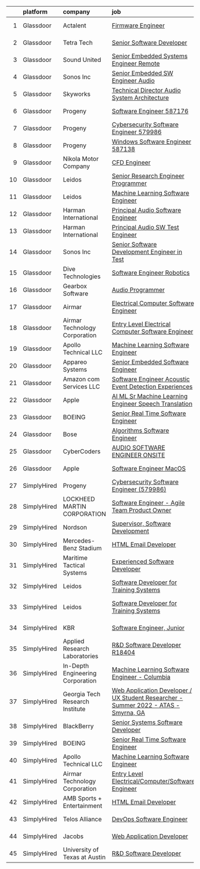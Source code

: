 

|    | platform    | company                          | job                                                                                                                                                                                                                                                                                                                                                                                                                                                                                                                                                                                                                                                                                                                                                                                                                                                                                                                                                                                                                                                                                                                                                                                                                                                                                                                                                                                     | update_time   | location                 |
|---:|:------------|:---------------------------------|:----------------------------------------------------------------------------------------------------------------------------------------------------------------------------------------------------------------------------------------------------------------------------------------------------------------------------------------------------------------------------------------------------------------------------------------------------------------------------------------------------------------------------------------------------------------------------------------------------------------------------------------------------------------------------------------------------------------------------------------------------------------------------------------------------------------------------------------------------------------------------------------------------------------------------------------------------------------------------------------------------------------------------------------------------------------------------------------------------------------------------------------------------------------------------------------------------------------------------------------------------------------------------------------------------------------------------------------------------------------------------------------|:--------------|:-------------------------|
|  1 | Glassdoor   | Actalent                         | [Firmware Engineer](https://www.glassdoor.com/partner/jobListing.htm?pos=105&ao=1110586&s=58&guid=00000181473ebca39b4718ef1b07e6ef&src=GD_JOB_AD&t=SR&vt=w&ea=1&cs=1_65c05ac4&cb=1654757703118&jobListingId=1007896027269&cpc=2CAED5C921A5F994&jrtk=3-0-1g53jtf6gr17u801-1g53jtf6sr0l7801-312b33c17a284643--6NYlbfkN0ChYVx_I3yfZ_JDY3EFoivtqvi_stwnZ_kRt8Dowt_l_d1ydueao4NE-oUleRJ4yhhDF1RzEHtEijTz9et0B7deS8e1huPYQrdo0DO5jJHNbehW7fRGbL4CL7b9N2KJQoqBNL2jyD2PG_jy2Iy50cGNv-78P-1glNcGixlRjUevFWHn_0pYs9ay6JNwvfYfpJ7FoZ0Thcy-ppZwGAWTNjchtK0LiLHJRZEixNy_x4WJcWs9XEwqRihZJRy7xxCTV5OBzTBKQGhH8VcFSRmY4HAiAKZjSkICSUGG_BMCPRlciRGo8_3qmNo15W_cLq_YtWPfGuPOjdHtN14e8cdfNpsBwsztiAOaIGt7OWqbwhLhvlN3Sz0Q9Bu1ty6ZDFM6_d9OF8U2oVljyyeRfggVRedaG1EkoysUIxmxL_lAL_55jHxf7hofLdW_Q_pwMYS7S-2ye2BVZje8Nep5ekiW30Kf48Fc_wWeBwrCDEeUW8d86R0xWi72NFnCeC5cp27A__2Z7oOXyBKTafts9qE1PBM0OASLOeReS8BG1r044IRlVV2TikxMDBOCsYcHfSjD6HtXUYYJvTO04cKG5bIDUpIpa25ufaLATDF4vrF_VkghXplpRYZIqaDdEWFJi8U3E93b2qO13tZ5jmhHQOpFtOmAhE8aWy-7-pCkQlUq3lG5p8BnAVY1utWX_b1QYH2U-7WQX6LVOx5cUdAaHgOYnCz--Uk6ZA0G1PkCqb2RGgCsXeO7hrVEPT4atWvvSLs5ztQlGb-WtS-DHs_svyWGZNJCyfD4SsFwN1p0xepEDOLP25Fy6aS9tOjkfJGTORaMauTlPnSFCw2s2eBG0XqLVBijJjT9wN-7DqBg5vqoEHthFrrpzM9AJNIdVvZQGzlkmMh8_jd6ACG6BrmN3yxWfnuT8KPWoLrQIQwvSB03bGbJMr0g_NpkTVW8mkJPqxXuaJBNGgXnTqDRjHudn1DBHp3nRn5SVAz2tGI%3D)                              | 13d           | Torrance, CA             |
|  2 | Glassdoor   | Tetra Tech                       | [Senior Software Developer](https://www.glassdoor.com/partner/jobListing.htm?pos=117&ao=1136043&s=58&guid=00000181473ebca39b4718ef1b07e6ef&src=GD_JOB_AD&t=SR&vt=w&cs=1_516174cc&cb=1654757703119&jobListingId=1007899282589&jrtk=3-0-1g53jtf6gr17u801-1g53jtf6sr0l7801-d0f731d1d4f5a642-)                                                                                                                                                                                                                                                                                                                                                                                                                                                                                                                                                                                                                                                                                                                                                                                                                                                                                                                                                                                                                                                                                              | 12d           | Newport Beach, CA        |
|  3 | Glassdoor   | Sound United                     | [Senior Embedded Systems Engineer  Remote ](https://www.glassdoor.com/partner/jobListing.htm?pos=119&ao=1136043&s=58&guid=00000181473ebca39b4718ef1b07e6ef&src=GD_JOB_AD&t=SR&vt=w&ea=1&cs=1_91c8dc29&cb=1654757703121&jobListingId=1007910351601&jrtk=3-0-1g53jtf6gr17u801-1g53jtf6sr0l7801-703bd9df35fec398-)                                                                                                                                                                                                                                                                                                                                                                                                                                                                                                                                                                                                                                                                                                                                                                                                                                                                                                                                                                                                                                                                         | 7d            | Carlsbad, CA             |
|  4 | Glassdoor   | Sonos  Inc                       | [Senior Embedded SW Engineer   Audio](https://www.glassdoor.com/partner/jobListing.htm?pos=122&ao=1136043&s=58&guid=00000181473ebca39b4718ef1b07e6ef&src=GD_JOB_AD&t=SR&vt=w&cs=1_27b2065b&cb=1654757703122&jobListingId=1007910425784&jrtk=3-0-1g53jtf6gr17u801-1g53jtf6sr0l7801-8b6a871da330d9e3-)                                                                                                                                                                                                                                                                                                                                                                                                                                                                                                                                                                                                                                                                                                                                                                                                                                                                                                                                                                                                                                                                                    | 7d            | Boston, MA               |
|  5 | Glassdoor   | Skyworks                         | [Technical Director  Audio System Architecture](https://www.glassdoor.com/partner/jobListing.htm?pos=126&ao=1136043&s=58&guid=00000181473ebca39b4718ef1b07e6ef&src=GD_JOB_AD&t=SR&vt=w&cs=1_8daf95f6&cb=1654757703122&jobListingId=1007905812586&jrtk=3-0-1g53jtf6gr17u801-1g53jtf6sr0l7801-1322592d2ccf622c-)                                                                                                                                                                                                                                                                                                                                                                                                                                                                                                                                                                                                                                                                                                                                                                                                                                                                                                                                                                                                                                                                          | 8d            | San Jose, CA             |
|  6 | Glassdoor   | Progeny                          | [Software Engineer  587176 ](https://www.glassdoor.com/partner/jobListing.htm?pos=114&ao=1136043&s=58&guid=00000181473ebca39b4718ef1b07e6ef&src=GD_JOB_AD&t=SR&vt=w&cs=1_d89fd8db&cb=1654757703119&jobListingId=1007906574669&jrtk=3-0-1g53jtf6gr17u801-1g53jtf6sr0l7801-493eea54675015f4-)                                                                                                                                                                                                                                                                                                                                                                                                                                                                                                                                                                                                                                                                                                                                                                                                                                                                                                                                                                                                                                                                                             | 8d            | Manassas, VA             |
|  7 | Glassdoor   | Progeny                          | [Cybersecurity Software Engineer  579986 ](https://www.glassdoor.com/partner/jobListing.htm?pos=112&ao=1136043&s=58&guid=00000181473ebca39b4718ef1b07e6ef&src=GD_JOB_AD&t=SR&vt=w&cs=1_e29dc381&cb=1654757703119&jobListingId=1007900367606&jrtk=3-0-1g53jtf6gr17u801-1g53jtf6sr0l7801-93394ac868a9b2e9-)                                                                                                                                                                                                                                                                                                                                                                                                                                                                                                                                                                                                                                                                                                                                                                                                                                                                                                                                                                                                                                                                               | 11d           | Manassas, VA             |
|  8 | Glassdoor   | Progeny                          | [Windows Software Engineer  587138 ](https://www.glassdoor.com/partner/jobListing.htm?pos=118&ao=1136043&s=58&guid=00000181473ebca39b4718ef1b07e6ef&src=GD_JOB_AD&t=SR&vt=w&cs=1_3e40c30a&cb=1654757703121&jobListingId=1007905408427&jrtk=3-0-1g53jtf6gr17u801-1g53jtf6sr0l7801-c8d48eb27990f33b-)                                                                                                                                                                                                                                                                                                                                                                                                                                                                                                                                                                                                                                                                                                                                                                                                                                                                                                                                                                                                                                                                                     | 8d            | Canonsburg, PA           |
|  9 | Glassdoor   | Nikola Motor Company             | [CFD Engineer](https://www.glassdoor.com/partner/jobListing.htm?pos=106&ao=1136043&s=58&guid=00000181473ebca39b4718ef1b07e6ef&src=GD_JOB_AD&t=SR&vt=w&cs=1_26975e71&cb=1654757703118&jobListingId=1007921810248&jrtk=3-0-1g53jtf6gr17u801-1g53jtf6sr0l7801-80c194976b1f5c2f-)                                                                                                                                                                                                                                                                                                                                                                                                                                                                                                                                                                                                                                                                                                                                                                                                                                                                                                                                                                                                                                                                                                           | 2d            | Phoenix, AZ              |
| 10 | Glassdoor   | Leidos                           | [Senior Research Engineer Programmer](https://www.glassdoor.com/partner/jobListing.htm?pos=125&ao=1136043&s=58&guid=00000181473ebca39b4718ef1b07e6ef&src=GD_JOB_AD&t=SR&vt=w&cs=1_fe423d56&cb=1654757703122&jobListingId=1007924755397&jrtk=3-0-1g53jtf6gr17u801-1g53jtf6sr0l7801-b01fbffa99757308-)                                                                                                                                                                                                                                                                                                                                                                                                                                                                                                                                                                                                                                                                                                                                                                                                                                                                                                                                                                                                                                                                                    | 1d            | Groton, CT               |
| 11 | Glassdoor   | Leidos                           | [Machine Learning Software Engineer](https://www.glassdoor.com/partner/jobListing.htm?pos=101&ao=1110586&s=58&guid=00000181473ebca39b4718ef1b07e6ef&src=GD_JOB_AD&t=SR&vt=w&cs=1_36929df6&cb=1654757703117&jobListingId=1007910405076&cpc=63E4514951618C5C&jrtk=3-0-1g53jtf6gr17u801-1g53jtf6sr0l7801-77f0e35c8cd9f2be--6NYlbfkN0CZUO70VSdYKA8PR3jfrSh5ljhqJhfDt0PzQCMubt8cRihWbmqO_-CcWTBwQGpXTihLqoYDtXCPGkIJ-gS7K_Dv6YFJn_F9wfKGyw3R8IlnMhV917_oBZusBn2QXYpaiMGmOM2eG7qHxlV9UGmUTCQ81r7OUsnYnfM7UupySvuhhXzoJVeHYyBujP6jqbAHjYP4ypyeM_61ocgDbsV9xkHGx39uEzy_5sCV_Hdx5DRXVoQccBPNqkaHOV4ok8TivEa1T8Ri0N0KG9cWQ5P2FrV3D5CP0w-JoY4T0Y974UQu_bLz6e1TRgyQMFp27lSI95ap0WKu5tqFBZ5rhOkwKgxRiqXO3ofzDXq8n-w2wT_l4PKfT05lLC29W-t25EM2TPNsb3_yuswpm8cjz4BFu3ynkpKy4S_xGMdLMzJulcovsm7LIrB61LflfytQ2TMhY9HeeJ199G-1_g_DSmrRi4d8kdJmREonE6YqnYhwctvdcZlqgC2Ox8QF3KK2E0s-Gkj7U8ZLyEMkvfrLWm81B4qx-gDsv8mWD6awIMgAzCZiATTZMsmpJDSypiysONESjUepQpVZt8ANAJwYA_QoDQMKo3PeTwyBKLKBfKqn85Evlg_aBDUTr3R14dqgvEo05Xw%3D)                                                                                                                                                                                                                                                                                                                                                                                  | 7d            | Arlington, VA            |
| 12 | Glassdoor   | Harman International             | [Principal Audio Software Engineer](https://www.glassdoor.com/partner/jobListing.htm?pos=123&ao=1136043&s=58&guid=00000181473ebca39b4718ef1b07e6ef&src=GD_JOB_AD&t=SR&vt=w&cs=1_5a831e3a&cb=1654757703122&jobListingId=1007921567057&jrtk=3-0-1g53jtf6gr17u801-1g53jtf6sr0l7801-3cbf1b99a149f24e-)                                                                                                                                                                                                                                                                                                                                                                                                                                                                                                                                                                                                                                                                                                                                                                                                                                                                                                                                                                                                                                                                                      | 2d            | Northridge, CA           |
| 13 | Glassdoor   | Harman International             | [Principal Audio SW Test Engineer](https://www.glassdoor.com/partner/jobListing.htm?pos=124&ao=1136043&s=58&guid=00000181473ebca39b4718ef1b07e6ef&src=GD_JOB_AD&t=SR&vt=w&cs=1_f8ab702e&cb=1654757703122&jobListingId=1007921567026&jrtk=3-0-1g53jtf6gr17u801-1g53jtf6sr0l7801-4b2ab033eaa8e874-)                                                                                                                                                                                                                                                                                                                                                                                                                                                                                                                                                                                                                                                                                                                                                                                                                                                                                                                                                                                                                                                                                       | 2d            | Northridge, CA           |
| 14 | Glassdoor   | Sonos  Inc                       | [Senior Software Development Engineer in Test](https://www.glassdoor.com/partner/jobListing.htm?pos=121&ao=1136043&s=58&guid=00000181473ebca39b4718ef1b07e6ef&src=GD_JOB_AD&t=SR&vt=w&cs=1_4d837df2&cb=1654757703121&jobListingId=1007916681800&jrtk=3-0-1g53jtf6gr17u801-1g53jtf6sr0l7801-eac6236916671b54-)                                                                                                                                                                                                                                                                                                                                                                                                                                                                                                                                                                                                                                                                                                                                                                                                                                                                                                                                                                                                                                                                           | 5d            | Seattle, WA              |
| 15 | Glassdoor   | Dive Technologies                | [Software Engineer   Robotics](https://www.glassdoor.com/partner/jobListing.htm?pos=107&ao=1136043&s=58&guid=00000181473ebca39b4718ef1b07e6ef&src=GD_JOB_AD&t=SR&vt=w&cs=1_3da15fd3&cb=1654757703118&jobListingId=1007915591045&jrtk=3-0-1g53jtf6gr17u801-1g53jtf6sr0l7801-288c1b14bbc0cd8b-)                                                                                                                                                                                                                                                                                                                                                                                                                                                                                                                                                                                                                                                                                                                                                                                                                                                                                                                                                                                                                                                                                           | 5d            | Quincy, MA               |
| 16 | Glassdoor   | Gearbox Software                 | [Audio Programmer](https://www.glassdoor.com/partner/jobListing.htm?pos=115&ao=1136043&s=58&guid=00000181473ebca39b4718ef1b07e6ef&src=GD_JOB_AD&t=SR&vt=w&ea=1&cs=1_9e7817f1&cb=1654757703119&jobListingId=1007917237068&jrtk=3-0-1g53jtf6gr17u801-1g53jtf6sr0l7801-ec90cdae87d77b92-)                                                                                                                                                                                                                                                                                                                                                                                                                                                                                                                                                                                                                                                                                                                                                                                                                                                                                                                                                                                                                                                                                                  | 5d            | Frisco, TX               |
| 17 | Glassdoor   | Airmar                           | [Electrical Computer Software Engineer](https://www.glassdoor.com/partner/jobListing.htm?pos=111&ao=1136043&s=58&guid=00000181473ebca39b4718ef1b07e6ef&src=GD_JOB_AD&t=SR&vt=w&cs=1_2dbfe12a&cb=1654757703119&jobListingId=1007926151846&jrtk=3-0-1g53jtf6gr17u801-1g53jtf6sr0l7801-ed2edd0f1d080254-)                                                                                                                                                                                                                                                                                                                                                                                                                                                                                                                                                                                                                                                                                                                                                                                                                                                                                                                                                                                                                                                                                  | 24h           | Milford, NH              |
| 18 | Glassdoor   | Airmar Technology Corporation    | [Entry Level Electrical Computer Software Engineer](https://www.glassdoor.com/partner/jobListing.htm?pos=108&ao=1136043&s=58&guid=00000181473ebca39b4718ef1b07e6ef&src=GD_JOB_AD&t=SR&vt=w&ea=1&cs=1_44ca65f8&cb=1654757703118&jobListingId=1007923812359&jrtk=3-0-1g53jtf6gr17u801-1g53jtf6sr0l7801-9dff4590fb156a63-)                                                                                                                                                                                                                                                                                                                                                                                                                                                                                                                                                                                                                                                                                                                                                                                                                                                                                                                                                                                                                                                                 | 1d            | Milford, NH              |
| 19 | Glassdoor   | Apollo Technical LLC             | [Machine Learning Software Engineer](https://www.glassdoor.com/partner/jobListing.htm?pos=103&ao=1110586&s=58&guid=00000181473ebca39b4718ef1b07e6ef&src=GD_JOB_AD&t=SR&vt=w&ea=1&cs=1_1e7892f5&cb=1654757703117&jobListingId=1007921531299&cpc=6FC5BA77C9A4CD78&jrtk=3-0-1g53jtf6gr17u801-1g53jtf6sr0l7801-32394fef10432a88--6NYlbfkN0BSKx2IwRa-KzLNlUO47WpUocVhyrh01Lb-Ve6Hptve2XJ-tAxfCbIUXyi0D6m5oDg-7Ui2Ani3ApSn6ppaFRfN-O39zokPHGsEUNNeny7drQX5Vu0hasWW_O4Z1vZvlXnqFwYKYiUS5qb5niArW3HXFL8IScEfdRZ_8muwcQyHveJ2Q6QsInBaqASpZGhWfP0EkByUdov_YqdSovvkV_U0QU1F1bxBBuEldob4_Y1weau3RsZDkp3CWA_ZPCf9kjRWMIkmfxPHrSLYH96z8ZMn4Je5yhEB-UarnD1YVAF4I4t3SE5_bZGmYUei4mrRu7-inPa05An5D09mL3Ks0YxOckvtTxNy6oUEqsBlYXRQiD9jNezE-Uh3NFOHm5geA6X2Uk-b0vgjanffA7XLrffEDMzmLI0EbHhkDtu_0H85R-SvwRxuTKdciDrvkzQqj3cp6eLV7-QoHs7_AOrp6QCJFmdQhjevdBKsAIx2S_YTcJY0iQWjnO-ieB4Remcbe7ZVH38HeTh23w%3D%3D)                                                                                                                                                                                                                                                                                                                                                                                                                                                                                               | 2d            | Columbia, MD             |
| 20 | Glassdoor   | Appareo Systems                  | [Senior Embedded Software Engineer](https://www.glassdoor.com/partner/jobListing.htm?pos=120&ao=1136043&s=58&guid=00000181473ebca39b4718ef1b07e6ef&src=GD_JOB_AD&t=SR&vt=w&ea=1&cs=1_f9918e18&cb=1654757703121&jobListingId=1007926342886&jrtk=3-0-1g53jtf6gr17u801-1g53jtf6sr0l7801-6ec81af0bc2de0bc-)                                                                                                                                                                                                                                                                                                                                                                                                                                                                                                                                                                                                                                                                                                                                                                                                                                                                                                                                                                                                                                                                                 | 24h           | Fargo, ND                |
| 21 | Glassdoor   | Amazon com Services LLC          | [Software Engineer  Acoustic Event Detection Experiences](https://www.glassdoor.com/partner/jobListing.htm?pos=116&ao=1136043&s=58&guid=00000181473ebca39b4718ef1b07e6ef&src=GD_JOB_AD&t=SR&vt=w&cs=1_300b8b44&cb=1654757703119&jobListingId=1007910476267&jrtk=3-0-1g53jtf6gr17u801-1g53jtf6sr0l7801-3609e3580865c6c7-)                                                                                                                                                                                                                                                                                                                                                                                                                                                                                                                                                                                                                                                                                                                                                                                                                                                                                                                                                                                                                                                                | 7d            | Irvine, CA               |
| 22 | Glassdoor   | Apple                            | [AI ML   Sr  Machine Learning Engineer   Speech Translation](https://www.glassdoor.com/partner/jobListing.htm?pos=109&ao=1136043&s=58&guid=00000181473ebca39b4718ef1b07e6ef&src=GD_JOB_AD&t=SR&vt=w&cs=1_9c6d5202&cb=1654757703119&jobListingId=1007917363381&jrtk=3-0-1g53jtf6gr17u801-1g53jtf6sr0l7801-66f35ae6c1261313-)                                                                                                                                                                                                                                                                                                                                                                                                                                                                                                                                                                                                                                                                                                                                                                                                                                                                                                                                                                                                                                                             | 5d            | Seattle, WA              |
| 23 | Glassdoor   | BOEING                           | [Senior Real Time Software Engineer](https://www.glassdoor.com/partner/jobListing.htm?pos=102&ao=1110586&s=58&guid=00000181473ebca39b4718ef1b07e6ef&src=GD_JOB_AD&t=SR&vt=w&cs=1_9f6b82fe&cb=1654757703117&jobListingId=1007919532296&cpc=84DBBAA61F05C438&jrtk=3-0-1g53jtf6gr17u801-1g53jtf6sr0l7801-e0919e75f9b0ef79--6NYlbfkN0BddK4H-tsabPiX3BvkwhvbvP4OkLNzlRX6egXJy9Hb11ERhvpR4KXHN3-YJ1CHJCKYbtYouLUF4UDYW_QquxZLJrt2TbwwZPhWA8z0xD0Ax06Cbf5VXwkS-d9zda0jSri23Gk-i9Pn0c1aRE_iImQE3Jv_c59C08xwuez91h7Gp-rqmP3qhZtOrPGWNvPgmfNVP0K4V5mLTNLYGCKrXB_mkb-NAkB4mduNAmdQ_mkYDZH-LcQlyp5dliuD6iVPP5SJju4tMhdJsAPh4ooX914-PNOQoIIxaY81G6YLnEZRRUqc1KV5_jUHYAlznbQT8kfFstE-0RCPQlw2LML0O423QwoA9wxIJu19-vCHFmQQF0S5rejmuHntr5Rt9_mMP41Mac66P6EGnN3jRCBwrytKM_O3cyoMJPvpE9xxweJSaosR4XBLvwYezJntx1R2NQw%3D)                                                                                                                                                                                                                                                                                                                                                                                                                                                                                                                                                                                  | 3d            | Jacksonville, FL         |
| 24 | Glassdoor   | Bose                             | [Algorithms Software Engineer](https://www.glassdoor.com/partner/jobListing.htm?pos=110&ao=1136043&s=58&guid=00000181473ebca39b4718ef1b07e6ef&src=GD_JOB_AD&t=SR&vt=w&cs=1_5bafa4eb&cb=1654757703119&jobListingId=1007906242348&jrtk=3-0-1g53jtf6gr17u801-1g53jtf6sr0l7801-88135240b58317f2-)                                                                                                                                                                                                                                                                                                                                                                                                                                                                                                                                                                                                                                                                                                                                                                                                                                                                                                                                                                                                                                                                                           | 8d            | Framingham, MA           |
| 25 | Glassdoor   | CyberCoders                      | [AUDIO SOFTWARE ENGINEER   ONSITE](https://www.glassdoor.com/partner/jobListing.htm?pos=104&ao=1110586&s=58&guid=00000181473ebca39b4718ef1b07e6ef&src=GD_JOB_AD&t=SR&vt=w&ea=1&cs=1_763fa4da&cb=1654757703118&jobListingId=1007917890945&cpc=47CFDC01B3F81FAC&jrtk=3-0-1g53jtf6gr17u801-1g53jtf6sr0l7801-0eb1321e7c2dc0aa--6NYlbfkN0CpFJQzrgRR8WqXWK1qKKEqALWJw739KlKqr2H-MSI4eoBlI4EFrmor2FYZMP3muM2CC_ggt6sDmdItpSi6INwq5R0tt2v1ejO42dbkoHHd2acKp_Nx9Kq9VxNSMGInXO9uzndwQQ9TLtVBmzANB7vAld9R09PXYDwyE_5B3g0-FJ6R5ct04MzQjK5zsGrEBPXIiM6-AKzU36Mn-xG5j6_qtF_K01q1CEwGnA6TAnvnm--f-B4Qld_OHKyhlufgULfu6KaDKDakFKBbNaGiQZ5sFNwKVhtSiwVVd7m6N9qGfX2g548cyQKS86kEhJH6D0GLQicVJIMQKeYw3Xk_eEG8qIil2cGNLPkJqxhB29DeQQFQpehzHDGdwzLe7FKOKQ4FlF6axOjqv-Wu6aHtN_AWqEkLsnlAefQo5Ym_iAih5d60iDgZhN9MqilWUSFHX94J7e66QsTSy1ei1vOzvIGin8cr1Xpd-CwF1ZT7gaQ7dYnzOuFin8H5GNQtSG-ABL9j9_1lyGTFsjP5kcTQuu8PueoKttx4Opryi20bUPac21Vasp4DJYsnCdd8SzSvluxv3FT0eT9Cn_pw-uWhwbMsXaoeZjhF9r_Xa-E0wpp-UN6hhViIL1WNoF-_68RHGtZJL7XEsecfM8hulbOwc0rhLJhw4UqCcRuahp9bE0qejEvNVOz5Qg1N2b4O-zj20GCCESXBQsVsKcI8Yv0OcxdoQSgqtE3iZnO75wGMgY6g_07wbwJt4dvY7Z9xyCxYixg8eA9ZZXxBu-fEswsFBHeJAjrfSoENeJfgeo-AopAYWX2DQb-gbK4jzueDZjLYYN0N7ThMazdB8aw0ZkyE4ntaLTdrUdaLeG1xLjjTVsqsOIuUX7zzmIrpU0BrPwN8QJJHZumgK8uWUxGwJklEk1JPqTN-oW4AStxCDbFu_tMcBXlmni6gwt-piCpJc4EYtoZzYgo5FA-5Xqw4DNQJ9USEtcHVLaCmrSPZsjXugivhaQ%3D%3D) | 4d            | San Jose, CA             |
| 26 | Glassdoor   | Apple                            | [Software Engineer  MacOS](https://www.glassdoor.com/partner/jobListing.htm?pos=113&ao=1136043&s=58&guid=00000181473ebca39b4718ef1b07e6ef&src=GD_JOB_AD&t=SR&vt=w&cs=1_bec31ab5&cb=1654757703119&jobListingId=1007917364635&jrtk=3-0-1g53jtf6gr17u801-1g53jtf6sr0l7801-3dbb139eed99f781-)                                                                                                                                                                                                                                                                                                                                                                                                                                                                                                                                                                                                                                                                                                                                                                                                                                                                                                                                                                                                                                                                                               | 5d            | Cupertino, CA            |
| 27 | SimplyHired | Progeny                          | [Cybersecurity Software Engineer (579986)](https://www.simplyhired.com/job/UpoZ2CoE_5SO6AYoXrZZDX8_jp7oSZ9PG8jI_Pme31NK0m99h3BhkA?q=acoustic+developer)                                                                                                                                                                                                                                                                                                                                                                                                                                                                                                                                                                                                                                                                                                                                                                                                                                                                                                                                                                                                                                                                                                                                                                                                                                 | 11d           | Manassas, VA             |
| 28 | SimplyHired | LOCKHEED MARTIN CORPORATION      | [Software Engineer - Agile Team Product Owner](https://www.simplyhired.com/job/1m8ZMgHl6A6KUNLFOgf2FTkSodNvAVUVzm1l2xenJNXaecLknI_S1A?q=acoustic+developer)                                                                                                                                                                                                                                                                                                                                                                                                                                                                                                                                                                                                                                                                                                                                                                                                                                                                                                                                                                                                                                                                                                                                                                                                                             | Recently      | Manassas, VA             |
| 29 | SimplyHired | Nordson                          | [Supervisor, Software Development](https://www.simplyhired.com/job/iQzzo1syGvp_LK8EJJqfW1QgjC_kO-c6mh7ke3kUDToUb4_3_pNFMw?q=acoustic+developer)                                                                                                                                                                                                                                                                                                                                                                                                                                                                                                                                                                                                                                                                                                                                                                                                                                                                                                                                                                                                                                                                                                                                                                                                                                         | Recently      | Carlsbad, CA             |
| 30 | SimplyHired | Mercedes-Benz Stadium            | [HTML Email Developer](https://www.simplyhired.com/job/g0EtIoegqZCMIfQoLHUe41O6o49zaWLmoTqURciQkQ3I11sJ5d2jAw?q=acoustic+developer)                                                                                                                                                                                                                                                                                                                                                                                                                                                                                                                                                                                                                                                                                                                                                                                                                                                                                                                                                                                                                                                                                                                                                                                                                                                     | Recently      | Atlanta, GA              |
| 31 | SimplyHired | Maritime Tactical Systems        | [Experienced Software Developer](https://www.simplyhired.com/job/6GNlpqKGXDiigMucsbMxbgjFc_7nva0XedFCD_FZe0LI30LU60-H1A?q=acoustic+developer)                                                                                                                                                                                                                                                                                                                                                                                                                                                                                                                                                                                                                                                                                                                                                                                                                                                                                                                                                                                                                                                                                                                                                                                                                                           | Recently      | Melbourne, FL            |
| 32 | SimplyHired | Leidos                           | [Software Developer for Training Systems](https://www.simplyhired.com/job/PBBZ8nQJiTspaGEiYqGconesbURsBiAdPG80J8U3gt_K2_rFlhd6cg?q=acoustic+developer)                                                                                                                                                                                                                                                                                                                                                                                                                                                                                                                                                                                                                                                                                                                                                                                                                                                                                                                                                                                                                                                                                                                                                                                                                                  | Recently      | Manassas, VA             |
| 33 | SimplyHired | Leidos                           | [Software Developer for Training Systems](https://www.simplyhired.com/job/pOvHS7NhXTGl5j0OzaQZ1D4nwc24S13uGaSLnf6IuZcHc9rCm1MYjQ?q=acoustic+developer)                                                                                                                                                                                                                                                                                                                                                                                                                                                                                                                                                                                                                                                                                                                                                                                                                                                                                                                                                                                                                                                                                                                                                                                                                                  | Recently      | Manassas, VA +1 location |
| 34 | SimplyHired | KBR                              | [Software Engineer, Junior](https://www.simplyhired.com/job/CyRHc1Ltb93IXjZVIZGRS9MR79MfwcsUifqlGehLqz4U3kMV2p3gpA?q=acoustic+developer)                                                                                                                                                                                                                                                                                                                                                                                                                                                                                                                                                                                                                                                                                                                                                                                                                                                                                                                                                                                                                                                                                                                                                                                                                                                | Recently      | Lexington Park, MD       |
| 35 | SimplyHired | Applied Research Laboratories    | [R&D Software Developer R18404](https://www.simplyhired.com/job/PsOD94Ojpg7OFkDSnvcFvYjGQOjPZpGSeByK9FhaCxxZjP5XcYXBZg?q=acoustic+developer)                                                                                                                                                                                                                                                                                                                                                                                                                                                                                                                                                                                                                                                                                                                                                                                                                                                                                                                                                                                                                                                                                                                                                                                                                                            | Recently      | Austin, TX               |
| 36 | SimplyHired | In-Depth Engineering Corporation | [Machine Learning Software Engineer - Columbia](https://www.simplyhired.com/job/-W9dhNyHbI1Uo7YE51f6Z7nFRSYmfDQUTdt7b2SQ8eUh-XiEynbOMQ?q=acoustic+developer)                                                                                                                                                                                                                                                                                                                                                                                                                                                                                                                                                                                                                                                                                                                                                                                                                                                                                                                                                                                                                                                                                                                                                                                                                            | Recently      | Columbia, MD             |
| 37 | SimplyHired | Georgia Tech Research Institute  | [Web Application Developer / UX Student Researcher - Summer 2022 - ATAS - Smyrna, GA](https://www.simplyhired.com/job/GeqB1HYmUaCvBIcJaDYH13YVRot8uDU3VX5uXSWmHQphAWIcYNYmvw?q=acoustic+developer)                                                                                                                                                                                                                                                                                                                                                                                                                                                                                                                                                                                                                                                                                                                                                                                                                                                                                                                                                                                                                                                                                                                                                                                      | Recently      | Smyrna, GA               |
| 38 | SimplyHired | BlackBerry                       | [Senior Systems Software Developer](https://www.simplyhired.com/job/PhJHZf4I2K7OhS334XumQNOqsGrTyQmExnRVoXbzH4weqXLfgLL67Q?q=acoustic+developer)                                                                                                                                                                                                                                                                                                                                                                                                                                                                                                                                                                                                                                                                                                                                                                                                                                                                                                                                                                                                                                                                                                                                                                                                                                        | Recently      | Novi, MI                 |
| 39 | SimplyHired | BOEING                           | [Senior Real Time Software Engineer](https://www.simplyhired.com/job/HSbu7XKKGUB2mQ-cLWAUXwXDTRlyM7Y2nZlB6aJWc-qnHyr2c4msAQ?q=acoustic+developer)                                                                                                                                                                                                                                                                                                                                                                                                                                                                                                                                                                                                                                                                                                                                                                                                                                                                                                                                                                                                                                                                                                                                                                                                                                       | 3d            | Jacksonville, FL         |
| 40 | SimplyHired | Apollo Technical LLC             | [Machine Learning Software Engineer](https://www.simplyhired.com/job/89tsoFPAkYS8iQrdWttNcUO_m8eQO-GipR16NjpG5d1lzlYYjoafTA?q=acoustic+developer)                                                                                                                                                                                                                                                                                                                                                                                                                                                                                                                                                                                                                                                                                                                                                                                                                                                                                                                                                                                                                                                                                                                                                                                                                                       | 2d            | Columbia, MD             |
| 41 | SimplyHired | Airmar Technology Corporation    | [Entry Level Electrical/Computer/Software Engineer](https://www.simplyhired.com/job/z2fxVZM99vLfSzIS4Eq3YOhVwknu4HEQL9KGZzmxXvMPxeQugLC3TQ?q=acoustic+developer)                                                                                                                                                                                                                                                                                                                                                                                                                                                                                                                                                                                                                                                                                                                                                                                                                                                                                                                                                                                                                                                                                                                                                                                                                        | 1d            | Milford, NH              |
| 42 | SimplyHired | AMB Sports + Entertainment       | [HTML Email Developer](https://www.simplyhired.com/job/tyOUKWzR-8d5N9ri7GEg2ZRjZXiiBY8CsXFRL0rt1jKseFSCqXZMvA?q=acoustic+developer)                                                                                                                                                                                                                                                                                                                                                                                                                                                                                                                                                                                                                                                                                                                                                                                                                                                                                                                                                                                                                                                                                                                                                                                                                                                     | Recently      | Atlanta, GA              |
| 43 | SimplyHired | Telos Alliance                   | [DevOps Software Engineer](https://www.simplyhired.com/job/60pzz4L5D8jyQznk7xCHuh-sXpm8UKepKgOSUU5hK41ghLTOS_rCAA?q=acoustic+developer)                                                                                                                                                                                                                                                                                                                                                                                                                                                                                                                                                                                                                                                                                                                                                                                                                                                                                                                                                                                                                                                                                                                                                                                                                                                 | Recently      | United States            |
| 44 | SimplyHired | Jacobs                           | [Web Application Developer](https://www.simplyhired.com/job/94Q9_RfgpHTD0-VviDoO4240_Ty4Ikf1kaHiBx5AblVzTOVdPhddLA?q=acoustic+developer)                                                                                                                                                                                                                                                                                                                                                                                                                                                                                                                                                                                                                                                                                                                                                                                                                                                                                                                                                                                                                                                                                                                                                                                                                                                | Recently      | Dearborn, MI             |
| 45 | SimplyHired | University of Texas at Austin    | [R&D Software Developer](https://www.simplyhired.com/job/vqHuy_oZJgXYZ1HSMIdDPj22ukbWjaDArX3G_rEkMwPmFtnM5JtubQ?q=acoustic+developer)                                                                                                                                                                                                                                                                                                                                                                                                                                                                                                                                                                                                                                                                                                                                                                                                                                                                                                                                                                                                                                                                                                                                                                                                                                                   | Recently      | Austin, TX               |